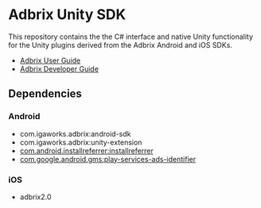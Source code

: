 # Adbrix Unity SDK

This repository contains the the C# interface and native Unity functionality for the Unity plugins derived from the Adbrix Android and iOS SDKs. 

- [Adbrix User Guide](https://adbrix.gitbook.io/user-guide)
- [Adbrix Developer Guide](https://adbrix.gitbook.io/developer-guide/platform/unity)

## Dependencies
### Android
- com.igaworks.adbrix:android-sdk
- com.igaworks.adbrix:unity-extension
- [com.android.installreferrer:installreferrer](https://developer.android.com/google/play/installreferrer/library)
- [com.google.android.gms:play-services-ads-identifier](https://developers.google.com/android/guides/setup?hl=ko)

### iOS
- adbrix2.0